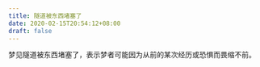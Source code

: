 ```yaml
---
title: 隧道被东西堵塞了
date: 2020-02-15T20:54:12+08:00
draft: false
---
```


梦见隧道被东西堵塞了，表示梦者可能因为从前的某次经历或恐惧而畏缩不前。

